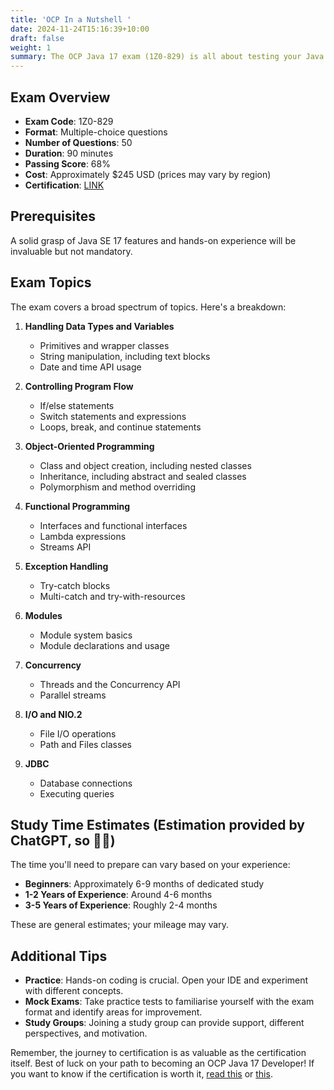```yaml
---
title: 'OCP In a Nutshell '
date: 2024-11-24T15:16:39+10:00
draft: false
weight: 1
summary: The OCP Java 17 exam (1Z0-829) is all about testing your Java SE 17 knowledge—50 questions, 90 minutes, and a passing score of 68%. It covers everything from functional programming to modules and concurrency. Prep time depends on experience. Beginners might need 6-9 months, while seasoned devs could get it done in 2-4. If you're serious about Java, this cert's worth a look. If you're gearing up for the OCP Java 17 exam, here's a friendly rundown to help you navigate the essentials [READ THE ARTICLE](https://kitanob.github.io/OCP17-NotesAndResources/docs/overview/)
---
```



## Exam Overview

- **Exam Code**: 1Z0-829
- **Format**: Multiple-choice questions
- **Number of Questions**: 50
- **Duration**: 90 minutes
- **Passing Score**: 68%
- **Cost**: Approximately $245 USD (prices may vary by region)
- **Certification**: [LINK](https://education.oracle.com/catalogue-de-produits-ouexam-pexam_1z0-829/pexam_1Z0-829)

## Prerequisites

A solid grasp of Java SE 17 features and hands-on experience will be invaluable but not mandatory.

## Exam Topics

The exam covers a broad spectrum of topics. Here's a breakdown:

1. **Handling Data Types and Variables**
   - Primitives and wrapper classes
   - String manipulation, including text blocks
   - Date and time API usage

2. **Controlling Program Flow**
   - If/else statements
   - Switch statements and expressions
   - Loops, break, and continue statements

3. **Object-Oriented Programming**
   - Class and object creation, including nested classes
   - Inheritance, including abstract and sealed classes
   - Polymorphism and method overriding

4. **Functional Programming**
   - Interfaces and functional interfaces
   - Lambda expressions
   - Streams API

5. **Exception Handling**
   - Try-catch blocks
   - Multi-catch and try-with-resources

6. **Modules**
   - Module system basics
   - Module declarations and usage

7. **Concurrency**
   - Threads and the Concurrency API
   - Parallel streams

8. **I/O and NIO.2**
   - File I/O operations
   - Path and Files classes

9. **JDBC**
   - Database connections
   - Executing queries

## Study Time Estimates (Estimation provided by ChatGPT, so 🤷‍♂️)

The time you'll need to prepare can vary based on your experience:

- **Beginners**: Approximately 6-9 months of dedicated study
- **1-2 Years of Experience**: Around 4-6 months
- **3-5 Years of Experience**: Roughly 2-4 months

These are general estimates; your mileage may vary.

## Additional Tips

- **Practice**: Hands-on coding is crucial. Open your IDE and experiment with different concepts.
- **Mock Exams**: Take practice tests to familiarise yourself with the exam format and identify areas for improvement.
- **Study Groups**: Joining a study group can provide support, different perspectives, and motivation.

Remember, the journey to certification is as valuable as the certification itself. Best of luck on your path to becoming an OCP Java 17 Developer! 
If you want to know if the certification is worth it, [read this](https://www.reddit.com/r/java/comments/11kbbsb/whats_the_point_of_acquiring_java_certification/) or [this](https://www.quora.com/How-valuable-are-Oracle-Java-certifications).
